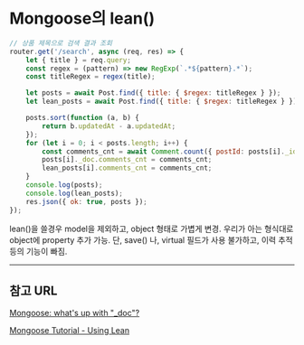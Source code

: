 # Mongoose의 lean()

```javascript
// 상품 제목으로 검색 결과 조회
router.get('/search', async (req, res) => {
    let { title } = req.query;
    const regex = (pattern) => new RegExp(`.*${pattern}.*`);
    const titleRegex = regex(title);

    let posts = await Post.find({ title: { $regex: titleRegex } });
    let lean_posts = await Post.find({ title: { $regex: titleRegex } }).lean();

    posts.sort(function (a, b) {
        return b.updatedAt - a.updatedAt;
    });
    for (let i = 0; i < posts.length; i++) {
        const comments_cnt = await Comment.count({ postId: posts[i]._id });
        posts[i]._doc.comments_cnt = comments_cnt;
        lean_posts[i].comments_cnt = comments_cnt;
    }
    console.log(posts);
    console.log(lean_posts);
    res.json({ ok: true, posts });
});
```

lean()을 쓸경우 model을 제외하고, object 형태로 가볍게 변경. 우리가 아는 형식대로 object에 property 추가 가능. 단, save() 나, virtual 필드가 사용 불가하고, 이력 추적등의 기능이 빠짐.

---

## 참고 URL

[Mongoose: what's up with "_doc"?](https://stackoverflow.com/questions/18821212/mongoose-whats-up-with-doc)

[Mongoose Tutorial - Using Lean](https://mongoosejs.com/docs/tutorials/lean.html)